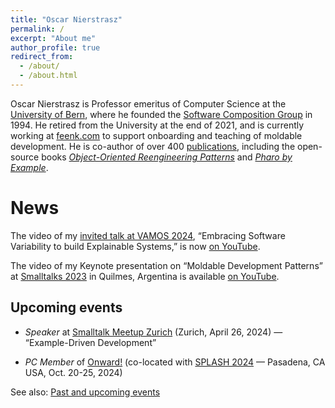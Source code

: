 ```yaml
---
title: "Oscar Nierstrasz"
permalink: /
excerpt: "About me"
author_profile: true
redirect_from: 
  - /about/
  - /about.html
---
```


Oscar Nierstrasz is Professor emeritus of Computer Science at the [University of Bern](http://www.unibe.ch/index_eng.html), where he founded the [Software Composition Group](https://scg.unibe.ch) in 1994.
He retired from the University at the end of 2021, and is currently working at [feenk.com](https://feenk.com/about/) to support onboarding and teaching of moldable development.
He is co-author of over 400 [publications](/publications), including the open-source books *[Object-Oriented Reengineering Patterns](/oorp/)* and *[Pharo by Example](http://books.pharo.org)*.

# News

The video of my [invited talk at VAMOS 2024](https://vamos2024.inf.unibe.ch/invited-talk/), “Embracing Software Variability to build Explainable Systems,” is now [on YouTube](https://youtu.be/KsAq25yT-CU).

The video of my Keynote presentation on “Moldable Development Patterns” at [Smalltalks 2023](https://smalltalks2023.fast.org.ar/home) in Quilmes, Argentina is available [on YouTube](https://youtu.be/g4MVyM7Vrn0?si=VEuVoxqkTYLjCyPB).

## Upcoming events

- *Speaker* at [Smalltalk Meetup Zurich](https://zurich.smalltalk.world) (Zurich, April 26, 2024) &mdash; “Example-Driven Development”

- *PC Member* of [Onward!](https://2024.splashcon.org/track/splash-2024-Onward-papers) (co-located with [SPLASH 2024](https://2024.splashcon.org) &mdash; Pasadena, CA USA, Oct. 20-25, 2024)

See also: [Past and upcoming events](/past)
